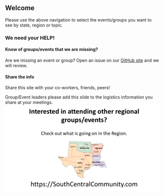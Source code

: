 ## Welcome

Please use the above navigation to select the events/groups you want to see by state, region or topic.

### We need your HELP!

#### Know of groups/events that we are missing?
Are we missing an event or group? Open an issue on our [GitHub site](https://github.com/southcentralcommunity/southcentralcommunity.github.io/issues) and we will review.

#### Share the info
Share this site with your co-workers, friends, peers!

Group/Event leaders please add this slide to the logistics information you share at your meetings.
![South Central Community](/images/SouthCentralCommunity.png "South Central Community")
